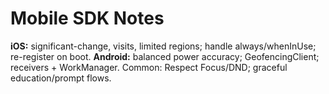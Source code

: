 # Mobile SDK Notes

**iOS:** significant-change, visits, limited regions; handle always/whenInUse; re-register on boot.
**Android:** balanced power accuracy; GeofencingClient; receivers + WorkManager.
Common: Respect Focus/DND; graceful education/prompt flows.